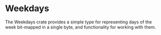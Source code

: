 # Weekdays

The Weekdays crate provides a simple type for representing days of the week
bit-mapped in a single byte, and functionality for working with them.


